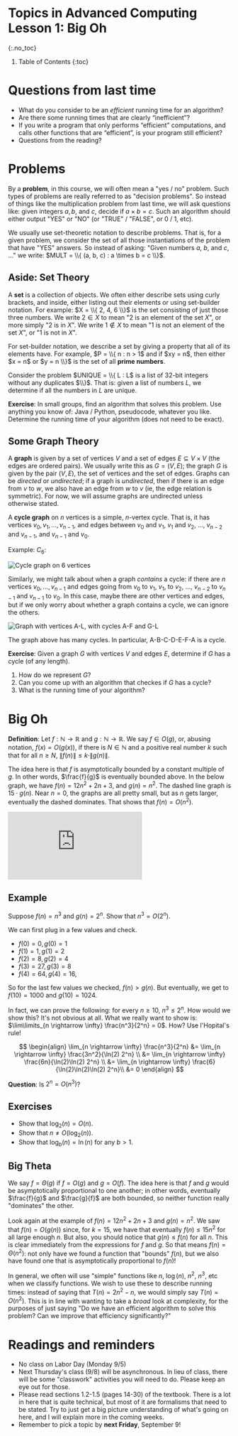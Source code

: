 # Topics in Advanced Computing Lesson 1: Big Oh
{:.no_toc}

1. Table of Contents
{:toc}

# Questions from last time

* What do you consider to be an *efficient* running time for an algorithm?
* Are there some running times that are clearly “inefficient”?
* If you write a program that only performs “efficient” computations, and calls other functions that are “efficient”, is your program still efficient?
* Questions from the reading?

# Problems

By a **problem**, in this course, we will often mean a "yes / no" problem. Such types of problems are really referred to as "decision problems". So instead of things like the multiplication problem from last time, we will ask questions like: given integers $a, b,$ and $c$, decide if $a \times b = c$. Such an algorithm should either output "YES" or "NO" (or "TRUE" / "FALSE", or 0 / 1, etc).

We usually use set-theoretic notation to describe problems. That is, for a given problem, we consider the set of all those instantiations of the problem that have "YES" answers. So instead of asking: "Given numbers $a$, $b$, and $c$, ..." we write: $MULT = \\{ (a, b, c) : a \times b = c \\}$.

## Aside: Set Theory

A **set** is a collection of objects. We often either describe sets using curly brackets, and inside, either listing out their elements or using set-builder notation. For example: $X = \\{ 2, 4, 6 \\}$ is the set consisting of just those three numbers. We write $2 \in X$ to mean "$2$ is an element of the set $X$", or more simply "$2$ is in $X$". We write $1 \not \in X$ to mean "$1$ is not an element of the set $X$", or "$1$ is not in $X$".

For set-builder notation, we describe a set by giving a property that all of its elements have. For example, $P = \\{ n : n > 1$ and if $xy = n$, then either $x = n$ or $y = n \\}$ is the set of all **prime numbers**.

Consider the problem $UNIQUE = \\{ L : L$ is a list of 32-bit integers without any duplicates $\\}$. That is: given a list of numbers $L$, we determine if all the numbers in $L$ are unique.

**Exercise**: In small groups, find an algorithm that solves this problem. Use anything you know of: Java / Python, pseudocode, whatever you like. Determine the running time of your algorithm (does not need to be exact).

## Some Graph Theory

A **graph** is given by a set of vertices $V$ and a set of edges $E \subseteq V \times V$ (the edges are ordered pairs). We usually write this as $G = (V, E)$; the graph $G$ is given by the pair $(V, E)$, the set of vertices and the set of edges. Graphs can be *directed* or *undirected*; if a graph is *undirected*, then if there is an edge from $v$ to $w$, we also have an edge from $w$ to $v$ (ie, the edge relation is symmetric). For now, we will assume graphs are undirected unless otherwise stated.

A **cycle graph** on $n$ vertices is a simple, $n$-vertex cycle. That is, it has vertices $v_0, v_1, \ldots, v_{n-1}$, and edges between $v_0$ and $v_1$, $v_1$ and $v_2$, $\ldots$, $v_{n-2}$ and $v_{n-1}$, and $v_{n-1}$ and $v_0$.

Example: $C_6$:

![Cycle graph on 6 vertices](https://upload.wikimedia.org/wikipedia/commons/thumb/f/f6/Undirected_6_cycle.svg/178px-Undirected_6_cycle.svg.png)

Similarly, we might talk about when a graph *contains* a cycle: if there are $n$ vertices $v_0, \ldots, v_{n-1}$ and edges going from $v_0$ to $v_1$, $v_1$, to $v_2$, $\ldots$, $v_{n-2}$ to $v_{n-1}$ and $v_{n-1}$ to $v_0$. In this case, maybe there are other vertices and edges, but if we only worry about whether a graph contains a cycle, we can ignore the others.

![Graph with vertices A-L, with cycles A-F and G-L](https://upload.wikimedia.org/wikipedia/commons/d/df/Graph_with_Chordless_and_Chorded_Cycles.svg)

The graph above has many cycles. In particular, A-B-C-D-E-F-A is a cycle.

**Exercise**: Given a graph $G$ with vertices $V$ and edges $E$, determine if $G$ has a cycle (of any length).

1. How do we represent $G$?
2. Can you come up with an algorithm that checkes if $G$ has a cycle?
3. What is the running time of your algorithm?

# Big Oh

**Definition**: Let $f : \mathbb{N} \to \mathbb{R}$ and $g : \mathbb{N} \to \mathbb{R}$. We say $f \in O(g)$, or, abusing notation, $f(x) = O(g(x))$, if there is $N \in \mathbb{N}$ and a positive real number $k$ such that for all $n \geq N$, $\|f(n)\| \leq k \cdot \|g(n)\|.$

The idea here is that $f$ is asymptotically bounded by a constant multiple of $g$. In other words, $\frac{f}{g}$ is eventually bounded above. In the below graph, we have $f(n) = 12n^2 + 2n + 3$, and $g(n) = n^2$. The dashed line graph is $15 \cdot g(n)$. Near $n = 0$, the graphs are all pretty small, but as $n$ gets larger, eventually the dashed dominates. That shows that $f(n) = O(n^2)$.

<div class="desmos-container">
<iframe src="https://www.desmos.com/calculator/d8iqylvkkq?embed" style="border: 1px solid #ccc" frameborder=0></iframe>
</div>

## Example

Suppose $f(n) = n^3$ and $g(n) = 2^n$. Show that $n^3 = O(2^n)$.

We can first plug in a few values and check.

* $f(0) = 0, g(0) = 1$
* $f(1) = 1, g(1) = 2$
* $f(2) = 8, g(2) = 4$
* $f(3) = 27, g(3) = 8$
* $f(4) = 64, g(4) = 16$,

So for the last few values we checked, $f(n) > g(n)$. But eventually, we get to $f(10) = 1000$ and $g(10) = 1024$.

In fact, we can prove the following: for every $n \geq 10$, $n^3 \leq 2^n$. How would we show this? It's not obvious at all. What we really want to show is: $\lim\limits_{n \rightarrow \infty} \frac{n^3}{2^n} = 0$. How? Use l'Hopital's rule!

$$
\begin{align}
\lim_{n \rightarrow \infty} \frac{n^3}{2^n} &= \lim_{n \rightarrow \infty} \frac{3n^2}{\ln(2) 2^n} \\
&= \lim_{n \rightarrow \infty} \frac{6n}{\ln(2)\ln(2) 2^n} \\
&= \lim_{n \rightarrow \infty} \frac{6}{\ln(2)\ln(2)\ln(2) 2^n}\\
&= 0
\end{align}
$$

**Question**: Is $2^n = O(n^3)$?

## Exercises

* Show that $\log_2(n) = O(n)$.
* Show that $n \neq O(\log_2(n))$.
* Show that $\log_b(n) = \ln(n)$ for any $b > 1$.

## Big Theta

We say $f = \Theta(g)$ if $f = O(g)$ and $g = O(f)$. The idea here is that $f$ and $g$ would be asymptotically proportional to one another; in other words, eventually $\frac{f}{g}$ and $\frac{g}{f}$ are both bounded, so neither function really "dominates" the other.

Look again at the example of $f(n) = 12n^2 + 2n + 3$ and $g(n) = n^2$. We saw that $f(n) = O(g(n))$ since, for $k = 15$, we have that eventually $f(n) \leq 15n^2$ for all large enough $n$. But also, you should notice that $g(n) \leq f(n)$ for all $n$. This is clear immediately from the expressions for $f$ and $g$. So that means $f(n) = \Theta(n^2)$: not only have we found a function that "bounds" $f(n)$, but we also have found one that is asymptotically proportional to $f(n)$!

In general, we often will use "simple" functions like $n$, $\log(n)$, $n^2$, $n^3$, etc when we classify functions. We wish to use these to describe running times: instead of saying that $T(n) = 2n^2 - n$, we would simply say $T(n) = O(n^2)$. This is in line with wanting to take a *broad* look at complexity, for the purposes of just saying "Do we have an efficient algorithm to solve this problem? Can we improve that efficiency significantly?"

# Readings and reminders

* No class on Labor Day (Monday 9/5)
* Next Thursday's class (9/8) will be asynchronous. In lieu of class, there will be some "classwork" activities you will need to do. Please keep an eye out for those.
* Please read sections 1.2-1.5 (pages 14-30) of the textbook. There is a lot in here that is quite technical, but most of it are formalisms that need to be stated. Try to just get a big picture understanding of what's going on here, and I will explain more in the coming weeks.
* Remember to pick a topic by **next Friday**, September 9!

